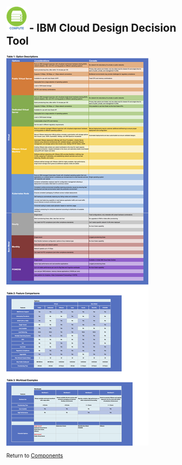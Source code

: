 # ![Compute](/images/compute_icon.png) - IBM Cloud Design Decision Tool 

![Options](/images/compute.png)

Return to [Components](README.md)
